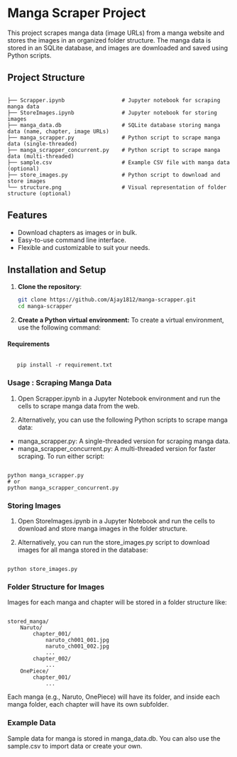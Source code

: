 # Manga Scraper Project

This project scrapes manga data (image URLs) from a manga website and stores the images in an organized folder structure. The manga data is stored in an SQLite database, and images are downloaded and saved using Python scripts.

## Project Structure
```

├── Scrapper.ipynb                  # Jupyter notebook for scraping manga data
├── StoreImages.ipynb               # Jupyter notebook for storing images
├── manga_data.db                   # SQLite database storing manga data (name, chapter, image URLs)
├── manga_scrapper.py               # Python script to scrape manga data (single-threaded)
├── manga_scrapper_concurrent.py    # Python script to scrape manga data (multi-threaded)
├── sample.csv                      # Example CSV file with manga data (optional)
├── store_images.py                 # Python script to download and store images
└── structure.png                   # Visual representation of folder structure (optional)

```


## Features
- Download chapters as images or in bulk.
- Easy-to-use command line interface.
- Flexible and customizable to suit your needs.

## Installation and Setup

1. **Clone the repository**:
   ```bash
   git clone https://github.com/Ajay1812/manga-scrapper.git
   cd manga-scrapper

2. **Create a Python virtual environment:** To create a virtual environment, use the following command:

#### Requirements

```

   pip install -r requirement.txt

```  

### Usage : Scraping Manga Data
1. Open Scrapper.ipynb in a Jupyter Notebook environment and run the cells to scrape manga data from the web.

2. Alternatively, you can use the following Python scripts to scrape manga data:

- manga_scrapper.py: A single-threaded version for scraping manga data.
- manga_scrapper_concurrent.py: A multi-threaded version for faster scraping.
To run either script:

```

python manga_scrapper.py
# or
python manga_scrapper_concurrent.py

```

### Storing Images
1. Open StoreImages.ipynb in a Jupyter Notebook and run the cells to download and store manga images in the folder structure.

2. Alternatively, you can run the store_images.py script to download images for all manga stored in the database:

```

python store_images.py

```

### Folder Structure for Images
Images for each manga and chapter will be stored in a folder structure like:

```

stored_manga/
    Naruto/
        chapter_001/
            naruto_ch001_001.jpg
            naruto_ch001_002.jpg
            ...
        chapter_002/
            ...
    OnePiece/
        chapter_001/
            ...

```

Each manga (e.g., Naruto, OnePiece) will have its folder, and inside each manga folder, each chapter will have its own subfolder.

### Example Data
Sample data for manga is stored in manga_data.db. You can also use the sample.csv to import data or create your own.
